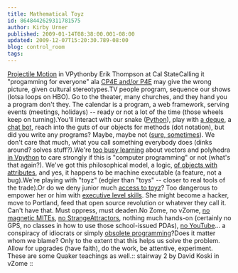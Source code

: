 ```yaml
---
title: Mathematical Toyz
id: 8648442629311781575
author: Kirby Urner
published: 2009-01-14T08:38:00.001-08:00
updated: 2009-12-07T15:20:30.789-08:00
blog: control_room
tags: 
---
```


[](https://blogger.googleusercontent.com/img/b/R29vZ2xl/AVvXsEhKWPZIo9jn8N_LYUStaIg3mFhv4LRaFMCzFche7lhA_gT8eYJWuSbIbTFfRBxGnwHDVnUSacsujT5_TP1TkMC5NEWquqVUdeIk-1XSzH16dlullGYtkpvmKUaqTkxQykIdGRZS/s1600-h/vpython_video.png)[Projectile Motion](http://showmedo.com/videos/video?name=pythonThompsonVPython1&fromSeriesID=30) in VPythonby Erik Thompson at Cal StateCalling it "progamming for everyone" ala [CP4E and/or P4E](http://www.4dsolutions.net/ocn/cp4e.html) may give the wrong picture, given cultural stereotypes.TV people program, sequence our shows (lotsa loops on HBO).  Go to the theater, many churches, and they hand you a program don't they.  The calendar is a program, a web framework, serving events (meetings, holidays) -- ready or not a lot of the time (those wheels keep on turning).You'll interact with our snake ([Python](http://controlroom.blogspot.com/2006/07/brought-to-you-by.html)), play with [a deque](http://mybizmo.blogspot.com/2009/01/ppug-2009113.html), a [chat bot](http://nltk.googlecode.com/svn/trunk/doc/api/nltk.chat-module.html), reach into the guts of our objects for methods (dot notation), but did you write any programs?  Maybe, maybe not ([sure, sometimes](http://mybizmo.blogspot.com/2008/03/ppug-2008311.html)).  We don't care that much, what you call something everybody does (dinks around?  solves stuff?).We're [too busy learning](http://www.4dsolutions.net/ocn/wgraphics.html) about vectors and polyhedra [in Vpython](http://showmedo.com/videos/series?name=pythonThompsonVPythonSeries) to care strongly if this is "computer programming" or not (what's that again?).  We've got this philosophical model, a logic, [of objects with attributes](http://mybizmo.blogspot.com/2009/01/playing-with-dolls.html), and yes, it happens to be machine executable (a feature, not a bug).We're playing with "toyz" (edgier than "toys" -- closer to real tools of the trade).Or do we deny junior much [access to toyz](http://controlroom.blogspot.com/2008/07/infrastructure-park.html)?  Too dangerous to empower her or him with [executive level skills](http://controlroom.blogspot.com/2007/10/recalling-sputnik.html). She might become a hacker, move to Portland, feed that open source revolution or whatever they call it.  Can't have that.  Must oppress, must deaden.No Zome, no vZome, [no magnetic MITEs](http://www.flickr.com/photos/17157315@N00/3192519349/), [no StrangeAttractors](http://worldgame.blogspot.com/2008/11/posting-from-my-xo.html), nothing much hands-on (certainly no GPS, no classes in how to use those school-issued PDAs), [no YouTube](http://controlroom.blogspot.com/2009/01/physics-update.html)... a conspiracy of idiocrats or simply [obsolete programming](http://controlroom.blogspot.com/2006/01/quotable-quotes.html)?Does it matter whom we blame?  Only to the extent that this helps us solve the problem.  Allow for upgrades (have faith), do the work, be attentive, experiment.  These are some Quaker teachings as well.[](https://blogger.googleusercontent.com/img/b/R29vZ2xl/AVvXsEgrB_xI8o1p64xRDmwidBoMD-xx3DjOYPGBjtDdzUhWyCLChmbnW-6koxG6LYOBvWpCXMhE8Knon1RmDQyivovMl1UgPbqA0jvaNE3M-MaHKMhtUjG-PIPNKlR-1gZhe3s-xT3b/s1600-h/stariwayII.jpg):: stairway 2 by David Koski in vZome ::